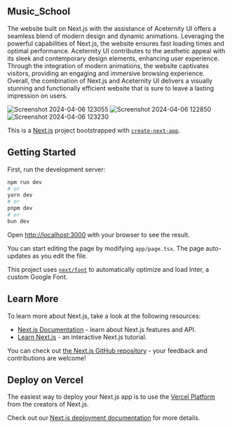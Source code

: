 ## Music_School

The website built on Next.js with the assistance of Aceternity UI offers a seamless blend of modern design and dynamic animations. Leveraging the powerful capabilities of Next.js, the website ensures fast loading 
times and optimal performance. Aceternity UI contributes to the aesthetic appeal with its sleek and contemporary design elements, enhancing user experience. Through the integration of modern animations, the 
website captivates visitors, providing an engaging and immersive browsing experience. Overall, the combination of Next.js and Aceternity UI delivers a visually stunning and functionally efficient website that is 
sure to leave a lasting impression on users.

![Screenshot 2024-04-06 123055](https://github.com/Priyanshubharti/music_school/assets/76689991/b514efba-6f1c-4ed3-aeaa-11d48a3e9c97)
![Screenshot 2024-04-06 122850](https://github.com/Priyanshubharti/music_school/assets/76689991/6d425413-2794-4b87-b55f-1d4ddb6ce2d5)
![Screenshot 2024-04-06 123230](https://github.com/Priyanshubharti/music_school/assets/76689991/7624e34e-22c3-4fef-b381-05d8a5d7c8e5)




This is a [Next.js](https://nextjs.org/) project bootstrapped with [`create-next-app`](https://github.com/vercel/next.js/tree/canary/packages/create-next-app).

## Getting Started

First, run the development server:

```bash
npm run dev
# or
yarn dev
# or
pnpm dev
# or
bun dev
```

Open [http://localhost:3000](http://localhost:3000) with your browser to see the result.

You can start editing the page by modifying `app/page.tsx`. The page auto-updates as you edit the file.

This project uses [`next/font`](https://nextjs.org/docs/basic-features/font-optimization) to automatically optimize and load Inter, a custom Google Font.

## Learn More

To learn more about Next.js, take a look at the following resources:

- [Next.js Documentation](https://nextjs.org/docs) - learn about Next.js features and API.
- [Learn Next.js](https://nextjs.org/learn) - an interactive Next.js tutorial.

You can check out [the Next.js GitHub repository](https://github.com/vercel/next.js/) - your feedback and contributions are welcome!

## Deploy on Vercel

The easiest way to deploy your Next.js app is to use the [Vercel Platform](https://vercel.com/new?utm_medium=default-template&filter=next.js&utm_source=create-next-app&utm_campaign=create-next-app-readme) from the creators of Next.js.

Check out our [Next.js deployment documentation](https://nextjs.org/docs/deployment) for more details.
